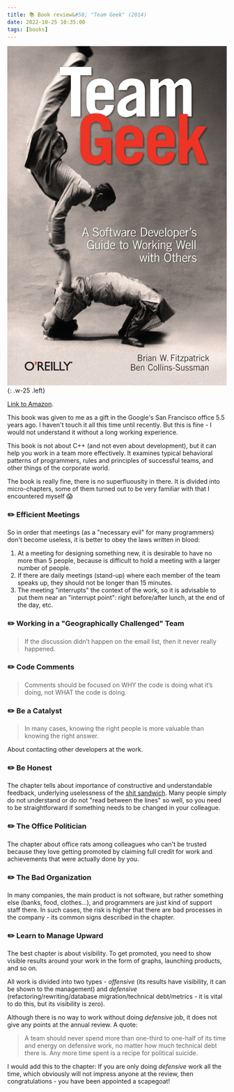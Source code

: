 ```yaml
---
title: 📚 Book review&#58; "Team Geek" (2014)
date: 2022-10-25 10:35:00
tags: [books]
---
```


![](/assets/img/posts/2022-10-25/cover.jpg){: .w-25 .left}

[Link to Amazon](https://www.amazon.com/Team-Geek-Software-Developers-Working/dp/1449302440).

This book was given to me as a gift in the Google's San Francisco office 5.5 years ago.
I haven't touch it all this time until recently.
But this is fine - I would not understand it without a long working experience.


This book is not about C++ (and not even about development), but it can help you work in a team more effectively.
It examines typical behavioral patterns of programmers, rules and principles of successful teams, and other things of the corporate world.

The book is really fine, there is no superfluousity in there.
It is divided into micro-chapters, some of them turned out to be very familiar with that I encountered myself 😱

### ✏️ Efficient Meetings
So in order that meetings (as a "necessary evil" for many programmers) don't become useless, it is better to obey the laws written in blood:
1. At a meeting for designing something new, it is desirable to have no more than 5 people, because is difficult to hold a meeting with a larger number of people.
2. If there are daily meetings (stand-up) where each member of the team speaks up, they should not be longer than 15 minutes.
3. The meeting "interrupts" the context of the work, so it is advisable to put them near an "interrupt point": right before/after lunch, at the end of the day, etc.

### ✏️ Working in a "Geographically Challenged" Team
> If the discussion didn’t happen on the email list, then it never really happened.

### ✏️ Code Comments
> Comments should be focused on WHY the code is doing what it’s doing, not WHAT the code is doing.

### ✏️ Be a Catalyst
> In many cases, knowing the right people is more valuable than knowing the right answer.

About contacting other developers at the work.

### ✏️ Be Honest
The chapter tells about importance of constructive and understandable feedback, underlying
uselessness of the [shit sandwich](https://en.wikipedia.org/wiki/Praise_sandwich).
Many people simply do not understand or do not "read between the lines" so well, so you need to be straightforward if something needs to be changed in your colleague.

### ✏️ The Office Politician
The chapter about office rats among colleagues who can't be trusted because they love getting promoted by claiming full credit for work and achievements that
were actually done by you.

### ✏️ The Bad Organization
In many companies, the main product is not software, but rather something else (banks, food, clothes...),
and programmers are just kind of support staff there.
In such cases, the risk is higher that there are bad processes in the company - its common signs described in the chapter.

### ✏️ Learn to Manage Upward
The best chapter is about visibility. To get promoted, you need to show visible results around your work in the form of graphs, launching products, and so on.

All work is divided into two types - *offensive* (its results have visibility, it can be shown to the management)
and *defensive* (refactoring/rewriting/database migration/technical debt/metrics - it is vital to do this, but its visibility is zero).

Although there is no way to work without doing *defensive* job, it does not give any points at the annual review. A quote:
> A team should never spend more than one-third to one-half of its time and energy on defensive work, no matter how much technical debt there is.
Any more time spent is a recipe for political suicide.

I would add this to the chapter:
If you are only doing *defensive* work all the time, which obviously will not impress anyone at the review, then congratulations - you have been appointed a scapegoat!
